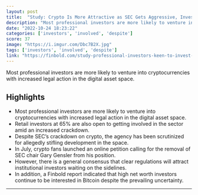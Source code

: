 ```yaml
---
layout: post
title:  "Study: Crypto Is More Attractive as SEC Gets Aggressive, Investors Say"
description: "Most professional investors are more likely to venture into cryptocurrencies with increased legal action in the digital asset space."
date: "2022-10-24 18:23:22"
categories: ['investors', 'involved', 'despite']
score: 37
image: "https://i.imgur.com/Dbc7B2X.jpg"
tags: ['investors', 'involved', 'despite']
link: "https://finbold.com/study-professional-investors-keen-to-invest-in-crypto-despite-secs-aggression/"
---
```


Most professional investors are more likely to venture into cryptocurrencies with increased legal action in the digital asset space.

## Highlights

- Most professional investors are more likely to venture into cryptocurrencies with increased legal action in the digital asset space.
- Retail investors at 65% are also open to getting involved in the sector amid an increased crackdown.
- Despite SEC’s crackdown on crypto, the agency has been scrutinized for allegedly stifling development in the space.
- In July, crypto fans launched an online petition calling for the removal of SEC chair Gary Gensler from his position.
- However, there is a general consensus that clear regulations will attract institutional investors waiting on the sidelines.
- In addition, a Finbold report indicated that high net worth investors continue to be interested in Bitcoin despite the prevailing uncertainty.

---
